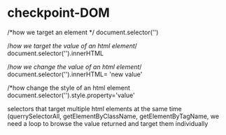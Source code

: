 # checkpoint-DOM
/*how we target an element */ 
document.selector('')

/*how we target the value of an html element*/
document.selector('').innerHTML

/*how we change the value of an html element*/
document.selector('').innerHTML= 'new value'

/*how change the style of an  html element 
document.selector('').style.property='value'


selectors that target multiple html elements at the same time (querrySelectorAll, getElementByClassName, getElementByTagName,
we need a loop to browse the value returned and target them individually 
